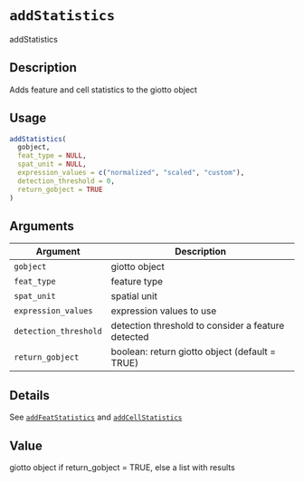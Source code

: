 # `addStatistics`

addStatistics


## Description

Adds feature and cell statistics to the giotto object


## Usage

```r
addStatistics(
  gobject,
  feat_type = NULL,
  spat_unit = NULL,
  expression_values = c("normalized", "scaled", "custom"),
  detection_threshold = 0,
  return_gobject = TRUE
)
```


## Arguments

Argument      |Description
------------- |----------------
`gobject`     |     giotto object
`feat_type`     |     feature type
`spat_unit`     |     spatial unit
`expression_values`     |     expression values to use
`detection_threshold`     |     detection threshold to consider a feature detected
`return_gobject`     |     boolean: return giotto object (default = TRUE)


## Details

See [`addFeatStatistics`](#addfeatstatistics) and [`addCellStatistics`](#addcellstatistics)


## Value

giotto object if return_gobject = TRUE, else a list with results


